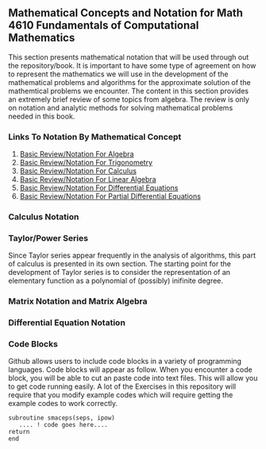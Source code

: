 ## Mathematical Concepts and Notation for Math 4610 Fundamentals of Computational Mathematics

This section presents mathematical notation that will be used through out the repository/book. It is important to have some type
of agreement on how to represent the mathematics we will use in the development of the mathematical problems and algorithms for
the approximate solution of the mathemtical problems we encounter. The content in this section provides an extremely brief review
of some topics from algebra. The review is only on notation and analytic methods for solving mathematical problems needed in this
book.

### Links To Notation By Mathematical Concept

1. [Basic Review/Notation For Algebra](https://jvkoebbe.github.io/math4610/frontMatter/algebra.md)
2. [Basic Review/Notation For Trigonometry](https//jvkoebbe.github.io/math4610/frontMatter/trigonometry.md)
3. [Basic Review/Notation For Calculus](https//jvkoebbe.github.io/math4610/frontMatter/calculus.md)
4. [Basic Review/Notation For Linear Algebra](https//jvkoebbe.github.io/math4610/frontMatter/linearAlgebra.md)
5. [Basic Review/Notation For Differential Equations](https//jvkoebbe.github.io/math4610/frontMatter/ode.md)
6. [Basic Review/Notation For Partial Differential Equations](https//jvkoebbe.github.io/math4610/frontMatter/pde.md)

### Calculus Notation

### Taylor/Power Series

Since Taylor series appear frequently in the analysis of algorithms, this part of calculus is presented in its own section. The
starting point for the development of Taylor series is to consider the representation of an elementary function as a polynomial of
(possibly) inifinite degree.

### Matrix Notation and Matrix Algebra

### Differential Equation Notation

### Code Blocks

Github allows users to include code blocks in a variety of programming languages. Code blocks will appear as follow. When you
encounter a code block, you will be able to cut an paste code into text files. This will allow you to get code running easily.
A lot of the Exercises in this repository will require that you modify example codes which will require getting the example
codes to work correctly.

    subroutine smaceps(seps, ipow)
       .... ! code goes here....
    return
    end
